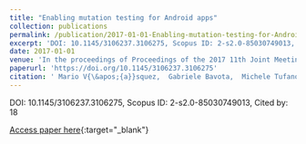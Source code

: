 ```yaml
---
title: "Enabling mutation testing for Android apps"
collection: publications
permalink: /publication/2017-01-01-Enabling-mutation-testing-for-Android-apps
excerpt: 'DOI: 10.1145/3106237.3106275, Scopus ID: 2-s2.0-85030749013, Cited by: 18'
date: 2017-01-01
venue: 'In the proceedings of Proceedings of the 2017 11th Joint Meeting on Foundations of Software Engineering, ESEC/FSE 2017, Paderborn, Germany, September 4-8, 2017'
paperurl: 'https://doi.org/10.1145/3106237.3106275'
citation: ' Mario V{\&apos;{a}}squez,  Gabriele Bavota,  Michele Tufano,  Kevin Moran,  Massimiliano Di,  Christopher Vendome,  Carlos Bernal{-}C{\&apos;{a}}rdenas,  Denys Poshyvanyk, &quot;Enabling mutation testing for Android apps.&quot; In the proceedings of Proceedings of the 2017 11th Joint Meeting on Foundations of Software Engineering, ESEC/FSE 2017, Paderborn, Germany, September 4-8, 2017, 2017.'
---
```

DOI: 10.1145/3106237.3106275, Scopus ID: 2-s2.0-85030749013, Cited by: 18

[Access paper here](https://doi.org/10.1145/3106237.3106275){:target="_blank"}
